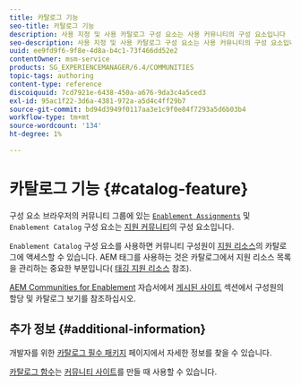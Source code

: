 ```yaml
---
title: 카탈로그 기능
seo-title: 카탈로그 기능
description: 사용 지정 및 사용 카탈로그 구성 요소는 사용 커뮤니티의 구성 요소입니다
seo-description: 사용 지정 및 사용 카탈로그 구성 요소는 사용 커뮤니티의 구성 요소입니다
uuid: ee9fd9f6-9f8e-4d8a-b4c1-73f466dd52e2
contentOwner: msm-service
products: SG_EXPERIENCEMANAGER/6.4/COMMUNITIES
topic-tags: authoring
content-type: reference
discoiquuid: 7cd7921e-6438-450a-a676-9da3c4a5ced3
exl-id: 95ac1f22-3d6a-4381-972a-a5d4c4ff29b7
source-git-commit: bd94d3949f0117aa3e1c9f0e84f7293a5d6b03b4
workflow-type: tm+mt
source-wordcount: '134'
ht-degree: 1%

---
```


# 카탈로그 기능 {#catalog-feature}

구성 요소 브라우저의 커뮤니티 그룹에 있는 [ `Enablement Assignments`](assignments.md) 및 `Enablement Catalog` 구성 요소는 [지원 커뮤니티](overview.md#enablement-community)의 구성 요소입니다.

`Enablement Catalog` 구성 요소를 사용하면 커뮤니티 구성원이 [지원 리소스](resources.md)의 카탈로그에 액세스할 수 있습니다. AEM 태그를 사용하는 것은 카탈로그에서 지원 리소스 목록을 관리하는 중요한 부분입니다( [태깅 지원 리소스](tag-resources.md) 참조).

[AEM Communities for Enablement](getting-started-enablement.md) 자습서에서 [게시된 사이트](enablement-published-site.md) 섹션에서 구성원의 할당 및 카탈로그 보기를 참조하십시오.

## 추가 정보 {#additional-information}

개발자를 위한 [카탈로그 필수 패키지](catalog-developer-essentials.md) 페이지에서 자세한 정보를 찾을 수 있습니다.

[카탈로그 함수](functions.md#catalog-function)는 [커뮤니티 사이트](sites-console.md)를 만들 때 사용할 수 있습니다.
